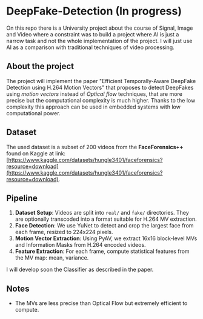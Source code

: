 # DeepFake-Detection (In progress)

On this repo there is a University project about the course of Signal, Image and Video where a constraint was to build a project where AI is just a narrow task and not the whole implementation of the project. I will just use AI as a comparison with traditional techniques of video processing. 

## About the project
The project will implement the paper "Efficient Temporally-Aware DeepFake Detection using H.264 Motion Vectors" that proposes to detect DeepFakes using *motion vectors* instead of *Optical flow* techniques, that are more precise but the computational complexity is much higher. Thanks to the low complexity this approach can be used in embedded systems with low computational power. 

## Dataset
The used dataset is a subset of 200 videos from the **FaceForensics++** found on Kaggle at link: [https://www.kaggle.com/datasets/hungle3401/faceforensics?resource=download](https://www.kaggle.com/datasets/hungle3401/faceforensics?resource=download).

## Pipeline

1. **Dataset Setup**: Videos are split into `real/` and `fake/` directories. They are optionally transcoded into a format suitable for H.264 MV extraction.
2. **Face Detection**: We use YuNet to detect and crop the largest face from each frame, resized to 224x224 pixels.
3. **Motion Vector Extraction**: Using PyAV, we extract 16x16 block-level MVs and Information Masks from H.264 encoded videos.
4. **Feature Extraction**: For each frame, compute statistical features from the MV map: mean, variance.

I will develop soon the Classifier as described in the paper. 

## Notes
- The MVs are less precise than Optical Flow but extremely efficient to compute.
